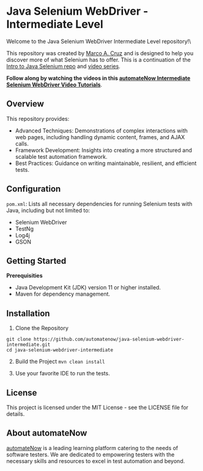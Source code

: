 # Java Selenium WebDriver - Intermediate Level

Welcome to the Java Selenium WebDriver Intermediate Level repository!\

This repository was created by [Marco A. Cruz](http://www.linkedin.com/in/marco-a-cruz) and is designed to help you discover more of what Selenium has to 
offer. This is a continuation of the [Intro to Java Selenium repo](https://github.com/automatenow/java-selenium-webdriver-intro) 
and [video series](https://youtube.com/playlist?list=PLjfhFHeUQDOj9T1cRFf5z7SqxcDPeAAjA).

**Follow along by watching the videos in this [automateNow Intermediate Selenium WebDriver Video Tutorials](https://youtube.com/playlist?list=PLjfhFHeUQDOjY-hebY9t3zJ90IdrGU8SJ&si=_BgEoGPTkNxpBLiz)**.

## Overview
This repository provides:
- Advanced Techniques: Demonstrations of complex interactions with web pages, including handling dynamic content, frames, and AJAX calls.
- Framework Development: Insights into creating a more structured and scalable test automation framework.
- Best Practices: Guidance on writing maintainable, resilient, and efficient tests.

## Configuration
```pom.xml```: Lists all necessary dependencies for running Selenium tests with Java, including but not limited to:
- Selenium WebDriver
- TestNg
- Log4j
- GSON

## Getting Started

**Prerequisities**
- Java Development Kit (JDK) version 11 or higher installed.
- Maven for dependency management.

## Installation

1. Clone the Repository
```
git clone https://github.com/automatenow/java-selenium-webdriver-intermediate.git
cd java-selenium-webdriver-intermediate
```

2. Build the Project
   ```mvn clean install```

3. Use your favorite IDE to run the tests.

## License
This project is licensed under the MIT License - see the LICENSE file for details.

## About automateNow
[automateNow](https://automatenow.io/) is a leading learning platform catering to the needs of software testers. We are dedicated to empowering testers with the necessary skills and resources to excel in test automation and beyond.
